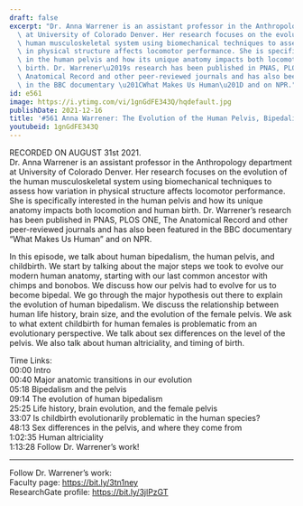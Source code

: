 ```yaml
---
draft: false
excerpt: "Dr. Anna Warrener is an assistant professor in the Anthropology department\
  \ at University of Colorado Denver. Her research focuses on the evolution of the\
  \ human musculoskeletal system using biomechanical techniques to assess how variation\
  \ in physical structure affects locomotor performance. She is specifically interested\
  \ in the human pelvis and how its unique anatomy impacts both locomotion and human\
  \ birth. Dr. Warrener\u2019s research has been published in PNAS, PLOS ONE, The\
  \ Anatomical Record and other peer-reviewed journals and has also been featured\
  \ in the BBC documentary \u201CWhat Makes Us Human\u201D and on NPR."
id: e561
image: https://i.ytimg.com/vi/1gnGdFE343Q/hqdefault.jpg
publishDate: 2021-12-16
title: '#561 Anna Warrener: The Evolution of the Human Pelvis, Bipedalism, and Childbirth'
youtubeid: 1gnGdFE343Q
---
```

RECORDED ON AUGUST 31st 2021.  
Dr. Anna Warrener is an assistant professor in the Anthropology department at University of Colorado Denver. Her research focuses on the evolution of the human musculoskeletal system using biomechanical techniques to assess how variation in physical structure affects locomotor performance. She is specifically interested in the human pelvis and how its unique anatomy impacts both locomotion and human birth. Dr. Warrener’s research has been published in PNAS, PLOS ONE, The Anatomical Record and other peer-reviewed journals and has also been featured in the BBC documentary “What Makes Us Human” and on NPR.

In this episode, we talk about human bipedalism, the human pelvis, and childbirth. We start by talking about the major steps we took to evolve our modern human anatomy, starting with our last common ancestor with chimps and bonobos. We discuss how our pelvis had to evolve for us to become bipedal. We go through the major hypothesis out there to explain the evolution of human bipedalism. We discuss the relationship between human life history, brain size, and the evolution of the female pelvis. We ask to what extent childbirth for human females is problematic from an evolutionary perspective. We talk about sex differences on the level of the pelvis. We also talk about human altriciality, and timing of birth.

Time Links:  
00:00  Intro  
00:40  Major anatomic transitions in our evolution  
05:18  Bipedalism and the pelvis  
09:14  The evolution of human bipedalism  
25:25  Life history, brain evolution, and the female pelvis  
33:07  Is childbirth evolutionarily problematic in the human species?  
48:13  Sex differences in the pelvis, and where they come from  
1:02:35  Human altriciality  
1:13:28  Follow Dr. Warrener’s work!

---

Follow Dr. Warrener’s work:  
Faculty page: https://bit.ly/3tn1ney  
ResearchGate profile: https://bit.ly/3jlPzGT
